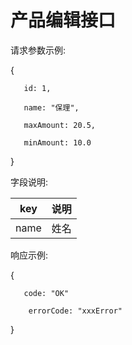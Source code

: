 # 产品编辑接口

请求参数示例:

{

       id: 1,

       name: "保理",

       maxAmount: 20.5,

       minAmount: 10.0  

}

字段说明:

| key | 说明 |
| --- | --- |
| name | 姓名 |



响应示例:

{

       code: "OK"

        errorCode: "xxxError"

}



